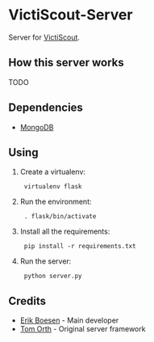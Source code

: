 # VictiScout-Server

Server for [VictiScout](https://github.com/frc1418/VictiScout).

## How this server works
TODO

## Dependencies
* [MongoDB](https://docs.mongodb.com/manual/installation/)

## Using
1. Create a virtualenv:

        virtualenv flask

2. Run the environment:

        . flask/bin/activate

3. Install all the requirements:

        pip install -r requirements.txt

4. Run the server:

        python server.py

## Credits
* [Erik Boesen](https://github.com/ErikBoesen) - Main developer
* [Tom Orth](https://github.com/atf1999) - Original server framework
